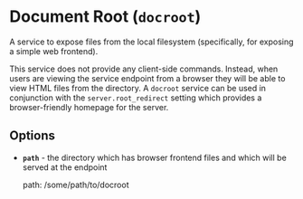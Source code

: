 # Document Root (`docroot`)

A service to expose files from the local filesystem (specifically, for exposing a simple web frontend).

This service does not provide any client-side commands. Instead, when users are viewing the service endpoint from a browser they will be able to view HTML files from the directory. A `docroot` service can be used in conjunction with the `server.root_redirect` setting which provides a browser-friendly homepage for the server.


## Options

 * **`path`** - the directory which has browser frontend files and which will be served at the endpoint

    path: /some/path/to/docroot
